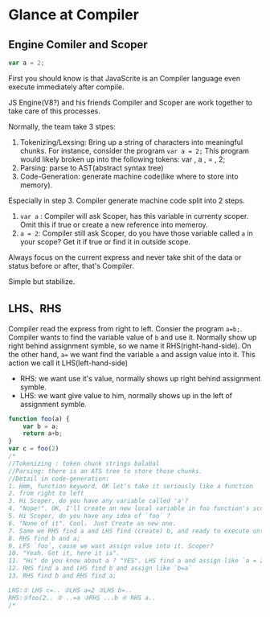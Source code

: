 # Glance at Compiler

## Engine Comiler and Scoper

```js
var a = 2;
```

First you should know is that JavaScrite is an Compiler language even execute immediately after compile.

JS Engine(V8?) and his friends Compiler and Scoper are work together to take care of this processes.

Normally, the team take 3 stpes:

1. Tokenizing/Lexsing: Bring up a string of characters into meaningful chunks. For instance, consider the program `var a = 2;` This program would likely broken up into the following tokens: var , a , = , 2;
2. Parsing: parse to AST(abstract syntax tree)
3. Code-Generation: generate machine code(like where to store into memory). 

Especially in step 3. Compiler generate machine code split into 2 steps.

1. `var a` : Compiler will ask Scoper, has this variable in currenty scoper. Omit this if true or create a new reference into memeroy.
2. `a = 2`: Compiler still ask Scoper, do you have those variable called `a` in your scope? Get it if true or find it in outside scope.

Always focus on the current express and never take shit of the data or status before or after, that's Compiler.

Simple but stabilize.

## LHS、RHS

Compiler read the express from right to left. Consier the program `a=b;`. Compiler wants to find the variable value of `b` and use it. Normally show up right behind assignment symble, so we name it RHS(right-hand-side). On the other hand, `a=` we want find the variable `a` and assign value into it. This action we call it LHS(left-hand-side)

- RHS: we want use it's value, normally shows up right behind assignment symble.
- LHS: we want give value to him, normally shows up in the left of assignment symble.

```js
function foo(a) {
    var b = a;
    return a+b;
}
var c = foo(2)
/*
//Tokenizing : token chunk strings balabal
//Parsing: there is an ATS tree to store those chunks.
//Detail in code-generation:
1. Hmm, function keyword, OK let's take it seriously like a function
2. from right to left
3. Hi Scoper, do you have any variable called 'a'?
4. "Nope!". OK, I'll create an new local variable in foo function's scope. So there is an a;
5. Hi Scoper, do you have any idea of `foo` ?
6. "None of it". Cool， Just Create an new one.
7. Same we RHS find a and LHS find (create) b, and ready to execute until we get value;
8. RHS find b and a;
9. LFS `foo`, cause we want assign value into it. Scoper?
10. "Yeah. Got it, here it is". 
11. "Hi" do you know about a ? "YES". LHS find a and assign like `a = 2`;
12. RHS find a and LHS find b and assign like `b=a`
13. RHS find b and RHS find a;

LHS:① LHS c=.. ②LHS a=2 ③LHS b=..
RHS:①foo(2.. ② ..=a ③RHS ...b ④ RHS a..
/*
```
